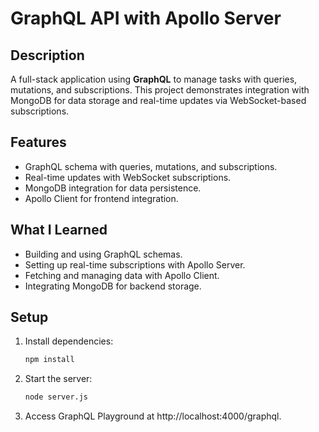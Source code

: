 # GraphQL API with Apollo Server

## Description
A full-stack application using **GraphQL** to manage tasks with queries, mutations, and subscriptions. This project demonstrates integration with MongoDB for data storage and real-time updates via WebSocket-based subscriptions.

## Features
- GraphQL schema with queries, mutations, and subscriptions.
- Real-time updates with WebSocket subscriptions.
- MongoDB integration for data persistence.
- Apollo Client for frontend integration.

## What I Learned
- Building and using GraphQL schemas.
- Setting up real-time subscriptions with Apollo Server.
- Fetching and managing data with Apollo Client.
- Integrating MongoDB for backend storage.

## Setup
1. Install dependencies:
   ```bash
   npm install

2. Start the server:
   ```bash
   node server.js

3. Access GraphQL Playground at http://localhost:4000/graphql.
